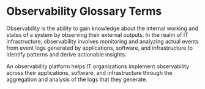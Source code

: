 # Observability Glossary Terms

Observability is the ability to gain knowledge about the internal working and states of a system by observing their external outputs. In the realm of IT infrastructure, observability involves monitoring and analyzing actual events from event logs generated by applications, software, and infrastructure to identify patterns and derive actionable insights.

An observability platform helps IT organizations implement observability across their applications, software, and infrastructure through the aggregation and analysis of the logs that they generate. 